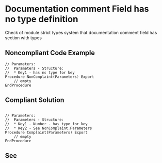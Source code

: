 # Documentation comment Field has no type definition

Check of module strict types system that documentation comment field has section with types

## Noncompliant Code Example

```bsl
// Parameters:
//  Parameters - Structure:
//  * Key1 - has no type for key
Procedure NonComplaint(Parameters) Export
	// empty
EndProcedure

```

## Compliant Solution

```bsl

// Parameters:
//  Parameters - Structure:
//  * Key1 - Number - has type for key
//  * Key2 - See NonComplaint.Parameters
Procedure Complaint(Parameters) Export
	// empty
EndProcedure

```

## See

